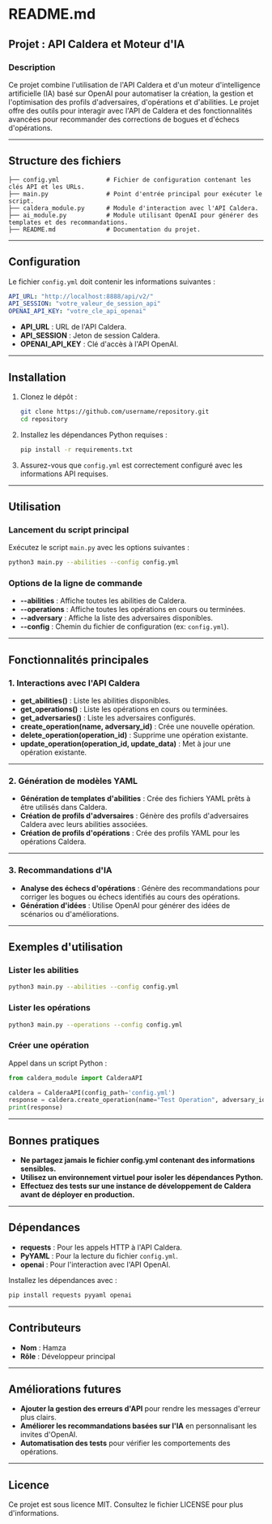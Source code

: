 # **README.md**

## **Projet : API Caldera et Moteur d'IA**

### **Description**
Ce projet combine l'utilisation de l'API Caldera et d'un moteur d'intelligence artificielle (IA) basé sur OpenAI pour automatiser la création, la gestion et l'optimisation des profils d'adversaires, d'opérations et d'abilities. Le projet offre des outils pour interagir avec l'API de Caldera et des fonctionnalités avancées pour recommander des corrections de bogues et d'échecs d'opérations.

---

## **Structure des fichiers**

```
├── config.yml             # Fichier de configuration contenant les clés API et les URLs.
├── main.py                # Point d'entrée principal pour exécuter le script.
├── caldera_module.py      # Module d'interaction avec l'API Caldera.
├── ai_module.py           # Module utilisant OpenAI pour générer des templates et des recommandations.
├── README.md              # Documentation du projet.
```

---

## **Configuration**

Le fichier `config.yml` doit contenir les informations suivantes :

```yaml
API_URL: "http://localhost:8888/api/v2/"
API_SESSION: "votre_valeur_de_session_api"
OPENAI_API_KEY: "votre_cle_api_openai"
```

- **API_URL** : URL de l'API Caldera.
- **API_SESSION** : Jeton de session Caldera.
- **OPENAI_API_KEY** : Clé d'accès à l'API OpenAI.

---

## **Installation**

1. Clonez le dépôt :
    ```bash
    git clone https://github.com/username/repository.git
    cd repository
    ```

2. Installez les dépendances Python requises :
    ```bash
    pip install -r requirements.txt
    ```

3. Assurez-vous que `config.yml` est correctement configuré avec les informations API requises.

---

## **Utilisation**

### **Lancement du script principal**
Exécutez le script `main.py` avec les options suivantes :

```bash
python3 main.py --abilities --config config.yml
```

### **Options de la ligne de commande**
- **--abilities** : Affiche toutes les abilities de Caldera.
- **--operations** : Affiche toutes les opérations en cours ou terminées.
- **--adversary** : Affiche la liste des adversaires disponibles.
- **--config** : Chemin du fichier de configuration (ex: `config.yml`).

---

## **Fonctionnalités principales**

### **1. Interactions avec l'API Caldera**
- **get_abilities()** : Liste les abilities disponibles.
- **get_operations()** : Liste les opérations en cours ou terminées.
- **get_adversaries()** : Liste les adversaires configurés.
- **create_operation(name, adversary_id)** : Crée une nouvelle opération.
- **delete_operation(operation_id)** : Supprime une opération existante.
- **update_operation(operation_id, update_data)** : Met à jour une opération existante.

---

### **2. Génération de modèles YAML**
- **Génération de templates d'abilities** : Crée des fichiers YAML prêts à être utilisés dans Caldera.
- **Création de profils d'adversaires** : Génère des profils d'adversaires Caldera avec leurs abilities associées.
- **Création de profils d'opérations** : Crée des profils YAML pour les opérations Caldera.

---

### **3. Recommandations d'IA**
- **Analyse des échecs d'opérations** : Génère des recommandations pour corriger les bogues ou échecs identifiés au cours des opérations.
- **Génération d'idées** : Utilise OpenAI pour générer des idées de scénarios ou d'améliorations.

---

## **Exemples d'utilisation**

### **Lister les abilities**
```bash
python3 main.py --abilities --config config.yml
```

### **Lister les opérations**
```bash
python3 main.py --operations --config config.yml
```

### **Créer une opération**
Appel dans un script Python :
```python
from caldera_module import CalderaAPI

caldera = CalderaAPI(config_path='config.yml')
response = caldera.create_operation(name="Test Operation", adversary_id="123456")
print(response)
```

---

## **Bonnes pratiques**
- **Ne partagez jamais le fichier config.yml contenant des informations sensibles.**
- **Utilisez un environnement virtuel pour isoler les dépendances Python.**
- **Effectuez des tests sur une instance de développement de Caldera avant de déployer en production.**

---

## **Dépendances**
- **requests** : Pour les appels HTTP à l'API Caldera.
- **PyYAML** : Pour la lecture du fichier `config.yml`.
- **openai** : Pour l'interaction avec l'API OpenAI.

Installez les dépendances avec :
```bash
pip install requests pyyaml openai
```

---

## **Contributeurs**
- **Nom** : Hamza
- **Rôle** : Développeur principal

---

## **Améliorations futures**
- **Ajouter la gestion des erreurs d'API** pour rendre les messages d'erreur plus clairs.
- **Améliorer les recommandations basées sur l'IA** en personnalisant les invites d'OpenAI.
- **Automatisation des tests** pour vérifier les comportements des opérations.

---

## **Licence**
Ce projet est sous licence MIT. Consultez le fichier LICENSE pour plus d'informations.


